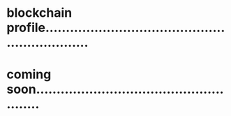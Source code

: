 # blockchain profile................................................................
# coming soon......................................................
